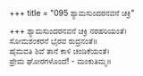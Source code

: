 +++
title = "095 ಶ್ಯಾಮಸುಂದರನವನೆ ಚಕ್ರಿ"

+++
ಶ್ಯಾಮಸುಂದರನವನೆ ಚಕ್ರಿ ನರಹರಿಯಂತೆ।  
ಸೋಮಶಂಕರನೆ ಭೈರವ ರುದ್ರನಂತೆ॥  
ಹೈಮವತಿ ಶಿವೆ ತಾನೆ ಕಾಳಿ ಚಂಡಿಕೆಯಂತೆ।  
ಪ್ರೇಮ ಘೋರಗಳೊಂದೆ! - ಮಂಕುತಿಮ್ಮ॥  
